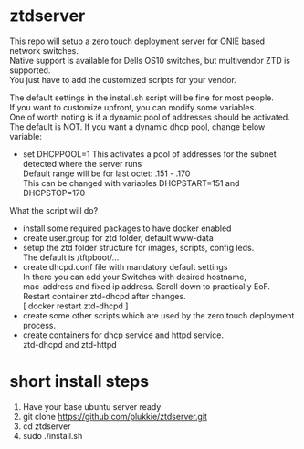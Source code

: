 # ztdserver
This repo will setup a zero touch deployment server for ONIE based network switches.  
Native support is available for Dells OS10 switches, but multivendor ZTD is supported.  
You just have to add the customized scripts for your vendor.  

The default settings in the install.sh script will be fine for most people.  
If you want to customize upfront, you can modify some variables.  
One of worth noting is if a dynamic pool of addresses should be activated.  
The default is NOT. If you want a dynamic dhcp pool, change below variable:  

* set DHCPPOOL=1
  This activates a pool of addresses for the subnet detected where the server runs  
  Default range will be for last octet: .151 - .170  
  This can be changed with variables DHCPSTART=151 and DHCPSTOP=170  

What the script will do?
- install some required packages to have docker enabled
- create user.group for ztd folder, default www-data
- setup the ztd folder structure for images, scripts, config leds.  
  The default is /tftpboot/...
- create dhcpd.conf file with mandatory default settings  
  In there you can add your Switches with desired hostname,  
  mac-address and fixed ip address. Scroll down to practically EoF.  
  Restart container ztd-dhcpd after changes.  
  [ docker restart ztd-dhcpd ]
- create some other scripts which are used by the zero touch deployment process.  
- create containers for dhcp service and httpd service.  
  ztd-dhcpd and ztd-httpd  

 
# short install steps
1. Have your base ubuntu server ready
2. git clone https://github.com/plukkie/ztdserver.git
3. cd ztdserver
4. sudo ./install.sh

